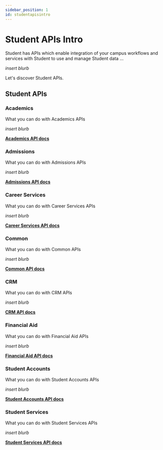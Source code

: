 ```yaml
---
sidebar_position: 1
id: studentapisintro
---
```


# Student APIs Intro

Student has APIs which enable integration of your campus workflows and services with Student to use and manage Student data ... 

_insert blurb_

Let's discover Student APIs.

## Student APIs
### Academics
What you can do with Academics APIs

_insert blurb_

[**Academics API docs**](./apis/student/academics)

### Admissions
What you can do with Admissions APIs

_insert blurb_

[**Admissions API docs**](./apis/student/admissions)

### Career Services
What you can do with Career Services APIs

_insert blurb_

[**Career Services API docs**](./apis/student/careerservices)

### Common
What you can do with Common APIs

_insert blurb_

[**Common API docs**](./apis/student/common)

### CRM
What you can do with CRM APIs

_insert blurb_

[**CRM API docs**](./apis/student/crm)

### Financial Aid
What you can do with Financial Aid APIs

_insert blurb_

[**Financial Aid API docs**](./apis/student/financialaid)

### Student Accounts
What you can do with Student Accounts APIs

_insert blurb_

[**Student Accounts API docs**](./apis/student/studentaccounts)

### Student Services
What you can do with Student Services APIs

_insert blurb_

[**Student Services API docs**](./apis/student/studentservices)